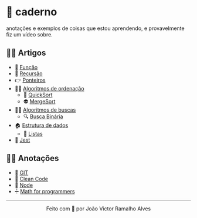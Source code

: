 # 📖 caderno
anotações e exemplos de coisas que estou aprendendo, e provavelmente fiz um vídeo sobre.

## 👨‍🔬 Artigos
- 🐳 [Função](/funcao)
- 📂 [Recursão](/recursao)
- 👉 [Ponteiros](/ponteiros)
- 👨‍💻 [Algoritmos de ordenação](/algoritmos_ordenacao)
    - 🔢 [QuickSort](/algoritmos_ordenacao/quickSort)
    - 👽 [MergeSort](/algoritmos_ordenacao/mergeSort)
- 🕵️‍♀️ [Algoritmos de buscas](/algoritmos_busca)
    - 🔍 [Busca Binária](/algoritmos_busca/busca_binaria)
- 🏠 [Estrutura de dados](/estrutura_dados)
    - 🌌 [Listas](estrutura_dados/listas)
- 🥾 [Jest](/jest-test)

## 👨‍🎓 Anotações
- 🔨 [GIT](/git)
- 🧹 [Clean Code](/clean_code)
- 🧶 [Node](/nodejs)
- ➗ [Math for programmers](/math_for_programmers)
---
<p align="center">Feito com 💚 por João Victor Ramalho Alves</p>
